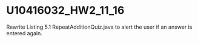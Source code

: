 # U10416032_HW2_11_16
 Rewrite Listing 5.1 RepeatAdditionQuiz.java to alert the user if an answer is entered again. 
